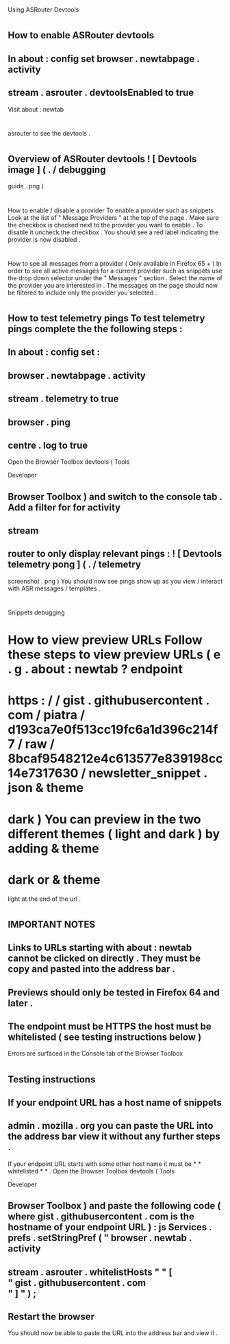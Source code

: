 #
Using
ASRouter
Devtools
#
#
How
to
enable
ASRouter
devtools
-
In
about
:
config
set
browser
.
newtabpage
.
activity
-
stream
.
asrouter
.
devtoolsEnabled
to
true
-
Visit
about
:
newtab
#
asrouter
to
see
the
devtools
.
#
#
Overview
of
ASRouter
devtools
!
[
Devtools
image
]
(
.
/
debugging
-
guide
.
png
)
#
#
How
to
enable
/
disable
a
provider
To
enable
a
provider
such
as
snippets
Look
at
the
list
of
"
Message
Providers
"
at
the
top
of
the
page
.
Make
sure
the
checkbox
is
checked
next
to
the
provider
you
want
to
enable
.
To
disable
it
uncheck
the
checkbox
.
You
should
see
a
red
label
indicating
the
provider
is
now
disabled
.
#
#
How
to
see
all
messages
from
a
provider
(
Only
available
in
Firefox
65
+
)
In
order
to
see
all
active
messages
for
a
current
provider
such
as
snippets
use
the
drop
down
selector
under
the
"
Messages
"
section
.
Select
the
name
of
the
provider
you
are
interested
in
.
The
messages
on
the
page
should
now
be
filtered
to
include
only
the
provider
you
selected
.
#
#
How
to
test
telemetry
pings
To
test
telemetry
pings
complete
the
the
following
steps
:
-
In
about
:
config
set
:
-
browser
.
newtabpage
.
activity
-
stream
.
telemetry
to
true
-
browser
.
ping
-
centre
.
log
to
true
-
Open
the
Browser
Toolbox
devtools
(
Tools
>
Developer
>
Browser
Toolbox
)
and
switch
to
the
console
tab
.
Add
a
filter
for
for
activity
-
stream
-
router
to
only
display
relevant
pings
:
!
[
Devtools
telemetry
pong
]
(
.
/
telemetry
-
screenshot
.
png
)
You
should
now
see
pings
show
up
as
you
view
/
interact
with
ASR
messages
/
templates
.
#
#
Snippets
debugging
#
#
#
How
to
view
preview
URLs
Follow
these
steps
to
view
preview
URLs
(
e
.
g
.
about
:
newtab
?
endpoint
=
https
:
/
/
gist
.
githubusercontent
.
com
/
piatra
/
d193ca7e0f513cc19fc6a1d396c214f7
/
raw
/
8bcaf9548212e4c613577e839198cc14e7317630
/
newsletter_snippet
.
json
&
theme
=
dark
)
You
can
preview
in
the
two
different
themes
(
light
and
dark
)
by
adding
&
theme
=
dark
or
&
theme
=
light
at
the
end
of
the
url
.
#
#
#
#
IMPORTANT
NOTES
-
Links
to
URLs
starting
with
about
:
newtab
cannot
be
clicked
on
directly
.
They
must
be
copy
and
pasted
into
the
address
bar
.
-
Previews
should
only
be
tested
in
Firefox
64
and
later
.
-
The
endpoint
must
be
HTTPS
the
host
must
be
whitelisted
(
see
testing
instructions
below
)
-
Errors
are
surfaced
in
the
Console
tab
of
the
Browser
Toolbox
#
#
#
#
Testing
instructions
-
If
your
endpoint
URL
has
a
host
name
of
snippets
-
admin
.
mozilla
.
org
you
can
paste
the
URL
into
the
address
bar
view
it
without
any
further
steps
.
-
If
your
endpoint
URL
starts
with
some
other
host
name
it
must
be
*
*
whitelisted
*
*
.
Open
the
Browser
Toolbox
devtools
(
Tools
>
Developer
>
Browser
Toolbox
)
and
paste
the
following
code
(
where
gist
.
githubusercontent
.
com
is
the
hostname
of
your
endpoint
URL
)
:
js
Services
.
prefs
.
setStringPref
(
"
browser
.
newtab
.
activity
-
stream
.
asrouter
.
whitelistHosts
"
"
[
\
"
gist
.
githubusercontent
.
com
\
"
]
"
)
;
-
Restart
the
browser
-
You
should
now
be
able
to
paste
the
URL
into
the
address
bar
and
view
it
.

